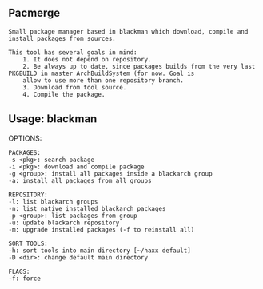 Pacmerge
-----------------
    Small package manager based in blackman which download, compile and install packages from sources.

    This tool has several goals in mind:
        1. It does not depend on repository.
        2. Be always up to date, since packages builds from the very last PKGBUILD in master ArchBuildSystem (for now. Goal is
        allow to use more than one repository branch.
        3. Download from tool source.
        4. Compile the package.

Usage: blackman
---------------

OPTIONS:

    PACKAGES:
    -s <pkg>: search package
    -i <pkg>: download and compile package
    -g <group>: install all packages inside a blackarch group
    -a: install all packages from all groups

    REPOSITORY:
    -l: list blackarch groups
    -n: list native installed blackarch packages
    -p <group>: list packages from group
    -u: update blackarch repository
    -m: upgrade installed packages (-f to reinstall all)

    SORT TOOLS:
    -h: sort tools into main directory [~/haxx default]
    -D <dir>: change default main directory

    FLAGS:
    -f: force
